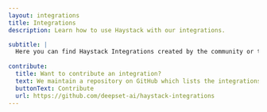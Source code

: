 ```yaml
---
layout: integrations
title: Integrations
description: Learn how to use Haystack with our integrations.

subtitle: |
  Here you can find Haystack Integrations created by the community or the deepset team. They can be used with Haystack Pipelines or Agents. These are additional packages or projects that are installed separately to Haystack. They are maintained by the authors mentioned in each page.
  
contribute:
  title: Want to contribute an integration?
  text: We maintain a repository on GitHub which lists the integrations you see above. You can add your integration by following the contribution instructions on this repo.
  buttonText: Contribute
  url: https://github.com/deepset-ai/haystack-integrations
---
```

